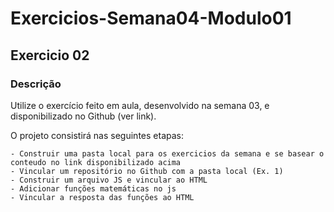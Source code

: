 # Exercicios-Semana04-Modulo01

## Exercicio 02

### Descrição

Utilize o exercício feito em aula, desenvolvido na semana 03, e disponibilizado no Github (ver link).

O projeto consistirá nas seguintes etapas:

    - Construir uma pasta local para os exercicios da semana e se basear o conteudo no link disponibilizado acima
    - Vincular um repositório no Github com a pasta local (Ex. 1)
    - Construir um arquivo JS e vincular ao HTML
    - Adicionar funções matemáticas no js
    - Vincular a resposta das funções ao HTML
